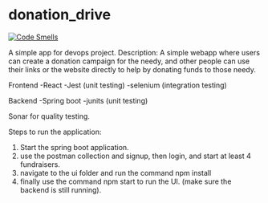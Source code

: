 # donation_drive

[![Code Smells](https://sonarcloud.io/api/project_badges/measure?project=abhianuj_donation_drive&metric=code_smells)](https://sonarcloud.io/dashboard?id=abhianuj_donation_drive)

A simple app for devops project.
Description: A simple webapp where users can create a donation campaign for the needy, and other people can use their links or the website directly to help by donating funds to those needy.


Frontend
  -React
  -Jest (unit testing)
  -selenium (integration testing)

Backend
  -Spring boot
  -junits (unit testing)

Sonar for quality testing.


Steps to run the application:
1. Start the spring boot application.
2. use the postman collection and signup, then login, and start at least 4 fundraisers.
3. navigate to the ui folder and run the command npm install
4. finally use the command npm start to run the UI. (make sure the backend is still running).
